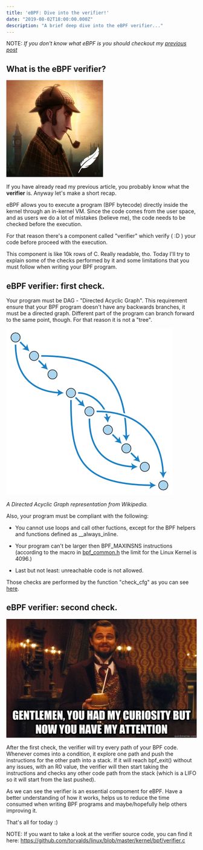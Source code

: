 ```yaml
---
title: 'eBPF: Dive into the verifier!'
date: "2019-08-02T18:00:00.000Z"
description: "A brief deep dive into the eBPF verifier..."
---
```

NOTE: *If you don't know what eBPF is you should checkout my [previous post]('https://ish-ar.io/eBPF_my_first_2_days_with_it/')*

## What is the eBPF verifier?

!['sherlock'](./sherlock.jpg)

If you have already read my previous article, you probably know what the **verifier** is. Anyway let's make a short recap.

eBPF allows you to execute a program (BPF bytecode) directly inside the kernel through an in-kernel VM. Since the code comes from the user space, and as users we do a lot of mistakes (believe me), the code needs to be checked before the execution.

For that reason there's a component called "verifier" which verify ( :D ) your code before proceed with the execution.

This component is like 10k rows of C. Really readable, tho.
Today I'll try to explain some of the checks performed by it and some limitations that you must follow when writing your BPF program.


## eBPF verifier: first check.

Your program must be DAG - "Directed Acyclic Graph".
This requirement ensure that your BPF program doesn't have any backwards branches, it must be a directed graph.
Different part of the program can branch forward to the same point, though. For that reason it is not a "tree".

!['DAG_representation'](./DAG.png)

*A Directed Acyclic Graph representation from Wikipedia.*

Also, your program must be compliant with the following:

- You cannot use loops and call other fuctions, except for the BPF helpers and functions defined as __always_inline.

- Your program can't be larger then BPF_MAXINSNS instructions (according to the macro in [bpf_common.h](https://elixir.bootlin.com/linux/latest/source/include/uapi/linux/bpf_common.h) the limit for the Linux Kernel is 4096.)

- Last but not least: unreachable code is not allowed.

Those checks are performed by the function "check_cfg" as you can see [here]('https://github.com/torvalds/linux/blob/master/kernel/bpf/verifier.c').


## eBPF verifier: second check.

!['eBPF_verifier_meme'](./meme.jpg)

After the first check, the verifier will try every path of your BPF code.
Whenever comes into a condition, it explore one path and push the instructions for the other path into a stack. If it will reach bpf_exit() without any issues, with an R0 value, the verifier will then start taking the instructions and checks any other code path from the stack (which is a LIFO so it will start from the last pushed).

As we can see the verifier is an essential compoment for eBPF. Have a better understanding of how it works, helps us to reduce the time consumed when writing BPF programs and maybe/hopefully help others improving it.


That's all for today :)


NOTE: 
If you want to take a look at the verifier source code, you can find it here:
https://github.com/torvalds/linux/blob/master/kernel/bpf/verifier.c
